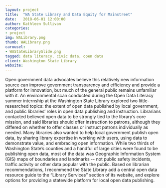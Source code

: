 ```yaml
---
layout: project
title:  "WA State Library and Data Equity for Mainstreet"
date:   2018-06-01 12:00:00
author: Kathleen Sullivan
categories:
- project
img: WALibrary.png
thumb: WALibrary.png
carousel:
- WAStateLibrarySlide.png
tagged: data literacy, civic data, open data
client: Washington State Library
website: 
---
```

Open government data advocates believe this relatively new information source can improve government transparency and efficiency and provide a platform for innovation, but much of the general public remains unfamiliar with it. An environmental scan conducted during the Open Data Literacy summer internship at the Washington State Library explored two little-researched topics: the extent of open data published by local government, and public libraries’ roles in open data publishing and instruction. Librarians contacted believed open data to be strongly tied to the library’s core mission, and said libraries should offer instruction to patrons, although they differed on whether to offer classes or instruct patrons individually as needed. Many libraries also wanted to help local government publish open data, by sharing library expertise in working with users, using data to demonstrate value, and embracing open information. While two thirds of Washington State’s counties and a handful of large cities were found to be publishing open data, most of the data was Geographic Information System (GIS) maps of boundaries and landmarks -- not public safety incidents, traffic activity or other data popular with the public. Based on librarian recommendations, I recommend the State Library add a central open data resource guide to the “Library Services” section of its website, and explore options for providing a statewide platform for local open data publishing. 
